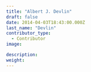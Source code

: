 ```yaml
---
title: "Albert J. Devlin"
draft: false
date: 2014-04-03T18:43:00.000Z
last_name: "Devlin"
contributor_type:
  - Contributor
image:

description:
weight:
---
```


